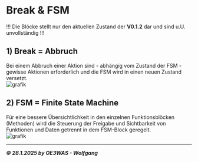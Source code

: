 # Break & FSM
!!! Die Blöcke stellt nur den aktuellen Zustand der **V0.1.2** dar und sind u.U. unvollständig !!!

## 1) Break = Abbruch
Bei einem Abbruch einer Aktion sind - abhängig vom Zustand der FSM - gewisse Aktionen erforderlich und die FSM wird in einen neuen Zustand versetzt.  
![grafik](https://github.com/user-attachments/assets/83af20b9-3aa0-40fa-9a94-fefbfefbea07)

## 2) FSM = Finite State Machine
Für eine bessere Übersichtlichkeit in den einzelnen Funktionsblöcken (Methoden) wird die Steuerung der Freigabe und Sichtbarkeit
von Funktionen und Daten getrennt in dem FSM-Block geregelt.  
![grafik](https://github.com/user-attachments/assets/a9dee410-5aaf-4fbf-aac3-c7bb46d8edda)

___
***:copyright: 28.1.2025 by OE3WAS - Wolfgang***
